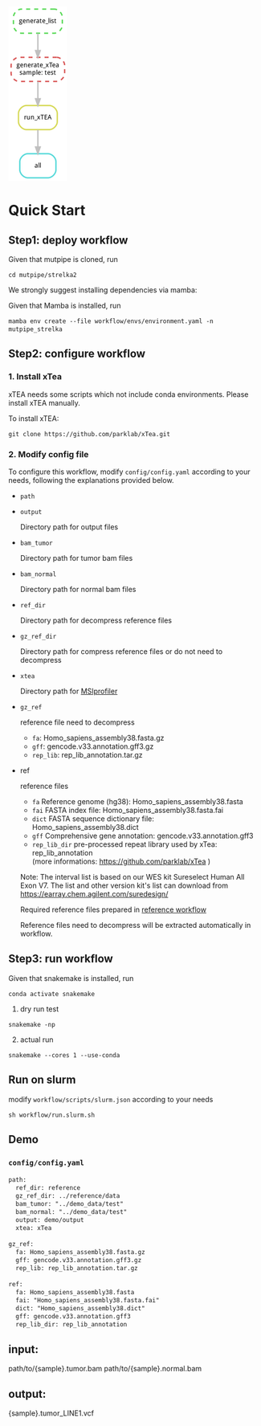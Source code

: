 ![xtea](https://github.com/douymLab/mutpipe/blob/main/xtea/xtea.png)

# Quick Start

## Step1: deploy workflow

Given that mutpipe is cloned, run

```{bash}
cd mutpipe/strelka2
```

We strongly suggest installing dependencies via mamba:

Given that Mamba is installed, run

```{bash}
mamba env create --file workflow/envs/environment.yaml -n mutpipe_strelka
```

## Step2: configure workflow

### 1. Install xTea

xTEA needs some scripts which not include conda environments. Please install xTEA manually.

To install xTEA:

```{bash}
git clone https://github.com/parklab/xTea.git
```

### 2. Modify config file

To configure this workflow, modify `config/config.yaml` according to your needs, following the explanations provided below.

-  `path`

  -  `output`
  
     Directory path for output files

  -  `bam_tumor`

     Directory path for tumor bam files
   
  -  `bam_normal`

     Directory path for normal bam files
  
  -  `ref_dir`
  
     Directory path for decompress reference files
  
  -  `gz_ref_dir`
  
     Directory path for compress reference files or do not need to decompress

  -  `xtea`
  
     Directory path for [MSIprofiler](#1-install-xtea)

-   `gz_ref`

    reference file need to decompress

    - `fa`: Homo_sapiens_assembly38.fasta.gz
    - `gff`: gencode.v33.annotation.gff3.gz
    - `rep_lib`: rep_lib_annotation.tar.gz

-   ref

    reference files

    + `fa` Reference genome (hg38): Homo_sapiens_assembly38.fasta
    + `fai` FASTA index file: Homo_sapiens_assembly38.fasta.fai
    + `dict` FASTA sequence dictionary file: Homo_sapiens_assembly38.dict
    + `gff` Comprehensive gene annotation: gencode.v33.annotation.gff3
    + `rep_lib_dir` pre-processed repeat library used by xTea: rep_lib_annotation   
  (more informations: https://github.com/parklab/xTea )

    Note: The interval list is based on our WES kit Sureselect Human All Exon V7. The list and other version kit's list can download from https://earray.chem.agilent.com/suredesign/

    Required reference files prepared in [reference workflow](/reference)

    Reference files need to decompress will be extracted automatically in workflow.

## Step3: run workflow

Given that snakemake is installed, run

```{bash}
conda activate snakemake
```

1.  dry run test

```{bash}
snakemake -np
```

2.  actual run

```{bash}
snakemake --cores 1 --use-conda
```

## Run on slurm

modify `workflow/scripts/slurm.json` according to your needs

```{bash}
sh workflow/run.slurm.sh
```

## Demo

### `config/config.yaml`

```{yaml}
path:
  ref_dir: reference
  gz_ref_dir: ../reference/data
  bam_tumor: "../demo_data/test"
  bam_normal: "../demo_data/test"
  output: demo/output
  xtea: xTea

gz_ref:
  fa: Homo_sapiens_assembly38.fasta.gz
  gff: gencode.v33.annotation.gff3.gz
  rep_lib: rep_lib_annotation.tar.gz

ref:
  fa: Homo_sapiens_assembly38.fasta
  fai: "Homo_sapiens_assembly38.fasta.fai"
  dict: "Homo_sapiens_assembly38.dict"
  gff: gencode.v33.annotation.gff3
  rep_lib_dir: rep_lib_annotation
```

## input:

path/to/{sample}.tumor.bam
path/to/{sample}.normal.bam

## output:

{sample}.tumor_LINE1.vcf